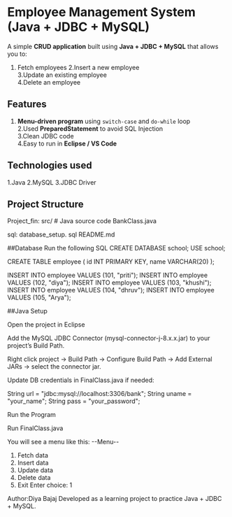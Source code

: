 # Employee Management System (Java + JDBC + MySQL)

A simple **CRUD application** built using **Java + JDBC + MySQL** that allows you to:

1. Fetch employees
2.Insert a new employee  
3.Update an existing employee  
4.Delete an employee

##  Features
1. **Menu-driven program** using `switch-case` and `do-while` loop  
2.Used **PreparedStatement** to avoid SQL Injection  
3.Clean JDBC code  
4.Easy to run in **Eclipse / VS Code**

## Technologies used
1.Java
2.MySQL
3.JDBC Driver

## Project Structure
Project_fin:
   src/ # Java source code
     BankClass.java
    
sql:
  database_setup.
  sql README.md


##Database
Run the following SQL 
CREATE DATABASE school;
USE school;

CREATE TABLE employee (
    id INT PRIMARY KEY,
    name VARCHAR(20)
);

INSERT INTO employee VALUES (101, "priti");
INSERT INTO employee VALUES (102, "diya");
INSERT INTO employee VALUES (103, "khushi");
INSERT INTO employee VALUES (104, "dhruv");
INSERT INTO employee VALUES (105, "Arya");


##Java Setup

Open the project in Eclipse

Add the MySQL JDBC Connector (mysql-connector-j-8.x.x.jar) to your project’s Build Path.

Right click project -> Build Path -> Configure Build Path -> Add External JARs -> select the connector jar.

Update DB credentials in FinalClass.java if needed:

String url = "jdbc:mysql://localhost:3306/bank";
String uname = "your_name";
String pass = "your_password";

Run the Program

Run FinalClass.java

You will see a menu like this:
--Menu--
1. Fetch data
2. Insert data
3. Update data
4. Delete data
5. Exit
Enter choice: 1

Author:Diya Bajaj
Developed as a learning project to practice Java + JDBC + MySQL.
